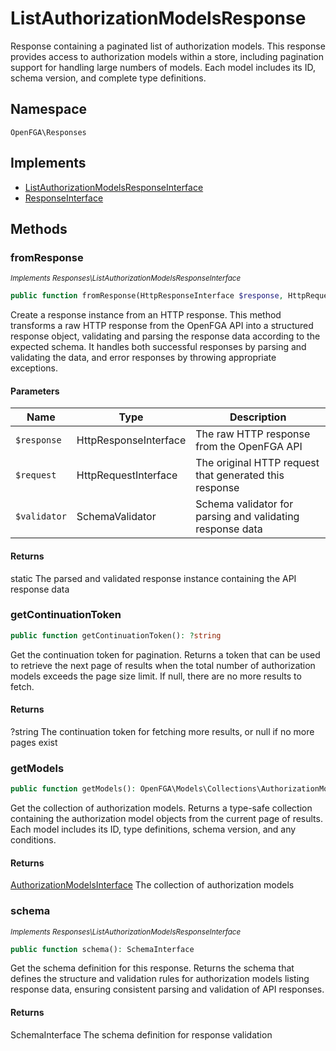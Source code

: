 # ListAuthorizationModelsResponse

Response containing a paginated list of authorization models. This response provides access to authorization models within a store, including pagination support for handling large numbers of models. Each model includes its ID, schema version, and complete type definitions.

## Namespace
`OpenFGA\Responses`

## Implements
* [ListAuthorizationModelsResponseInterface](Responses/ListAuthorizationModelsResponseInterface.md)
* [ResponseInterface](Responses/ResponseInterface.md)



## Methods
### fromResponse

*<small>Implements Responses\ListAuthorizationModelsResponseInterface</small>*  

```php
public function fromResponse(HttpResponseInterface $response, HttpRequestInterface $request, SchemaValidator $validator): static
```

Create a response instance from an HTTP response. This method transforms a raw HTTP response from the OpenFGA API into a structured response object, validating and parsing the response data according to the expected schema. It handles both successful responses by parsing and validating the data, and error responses by throwing appropriate exceptions.

#### Parameters
| Name | Type | Description |
|------|------|-------------|
| `$response` | HttpResponseInterface | The raw HTTP response from the OpenFGA API |
| `$request` | HttpRequestInterface | The original HTTP request that generated this response |
| `$validator` | SchemaValidator | Schema validator for parsing and validating response data |

#### Returns
static
 The parsed and validated response instance containing the API response data

### getContinuationToken


```php
public function getContinuationToken(): ?string
```

Get the continuation token for pagination. Returns a token that can be used to retrieve the next page of results when the total number of authorization models exceeds the page size limit. If null, there are no more results to fetch.


#### Returns
?string
 The continuation token for fetching more results, or null if no more pages exist

### getModels


```php
public function getModels(): OpenFGA\Models\Collections\AuthorizationModelsInterface
```

Get the collection of authorization models. Returns a type-safe collection containing the authorization model objects from the current page of results. Each model includes its ID, type definitions, schema version, and any conditions.


#### Returns
[AuthorizationModelsInterface](Models/Collections/AuthorizationModelsInterface.md)
 The collection of authorization models

### schema

*<small>Implements Responses\ListAuthorizationModelsResponseInterface</small>*  

```php
public function schema(): SchemaInterface
```

Get the schema definition for this response. Returns the schema that defines the structure and validation rules for authorization models listing response data, ensuring consistent parsing and validation of API responses.


#### Returns
SchemaInterface
 The schema definition for response validation

